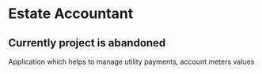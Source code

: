# Estate Accountant 
## Currently project is abandoned
Application which helps to manage utility payments, account meters values

